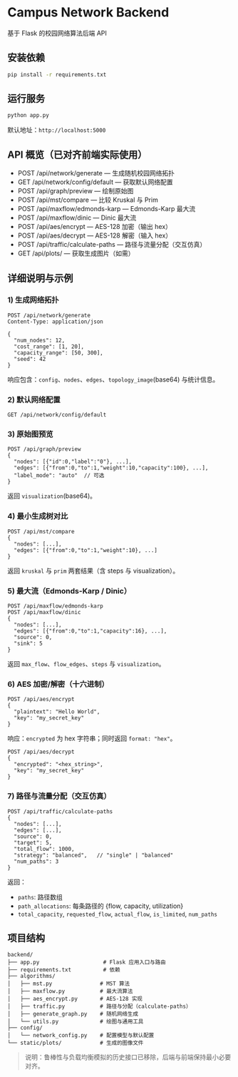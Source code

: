 # Campus Network Backend

基于 Flask 的校园网络算法后端 API

## 安装依赖

```bash
pip install -r requirements.txt
```

## 运行服务

```bash
python app.py
```

默认地址：`http://localhost:5000`

## API 概览（已对齐前端实际使用）
- POST /api/network/generate — 生成随机校园网络拓扑
- GET  /api/network/config/default — 获取默认网络配置
- POST /api/graph/preview — 绘制原始图
- POST /api/mst/compare — 比较 Kruskal 与 Prim
- POST /api/maxflow/edmonds-karp — Edmonds-Karp 最大流
- POST /api/maxflow/dinic — Dinic 最大流
- POST /api/aes/encrypt — AES-128 加密（输出 hex）
- POST /api/aes/decrypt — AES-128 解密（输入 hex）
- POST /api/traffic/calculate-paths — 路径与流量分配（交互仿真）
- GET  /api/plots/<filename> — 获取生成图片（如需）

## 详细说明与示例

### 1) 生成网络拓扑
```
POST /api/network/generate
Content-Type: application/json

{
  "num_nodes": 12,
  "cost_range": [1, 20],
  "capacity_range": [50, 300],
  "seed": 42
}
```
响应包含：`config`、`nodes`、`edges`、`topology_image`(base64) 与统计信息。

### 2) 默认网络配置
```
GET /api/network/config/default
```

### 3) 原始图预览
```
POST /api/graph/preview
{
  "nodes": [{"id":0,"label":"0"}, ...],
  "edges": [{"from":0,"to":1,"weight":10,"capacity":100}, ...],
  "label_mode": "auto"  // 可选
}
```
返回 `visualization`(base64)。

### 4) 最小生成树对比
```
POST /api/mst/compare
{
  "nodes": [...],
  "edges": [{"from":0,"to":1,"weight":10}, ...]
}
```
返回 `kruskal` 与 `prim` 两套结果（含 steps 与 visualization）。

### 5) 最大流（Edmonds-Karp / Dinic）
```
POST /api/maxflow/edmonds-karp
POST /api/maxflow/dinic
{
  "nodes": [...],
  "edges": [{"from":0,"to":1,"capacity":16}, ...],
  "source": 0,
  "sink": 5
}
```
返回 `max_flow`、`flow_edges`、`steps` 与 `visualization`。

### 6) AES 加密/解密（十六进制）
```
POST /api/aes/encrypt
{
  "plaintext": "Hello World",
  "key": "my_secret_key"
}
```
响应：`encrypted` 为 hex 字符串；同时返回 `format: "hex"`。
```
POST /api/aes/decrypt
{
  "encrypted": "<hex_string>",
  "key": "my_secret_key"
}
```

### 7) 路径与流量分配（交互仿真）
```
POST /api/traffic/calculate-paths
{
  "nodes": [...],
  "edges": [...],
  "source": 0,
  "target": 5,
  "total_flow": 1000,
  "strategy": "balanced",   // "single" | "balanced"
  "num_paths": 3
}
```
返回：
- `paths`: 路径数组
- `path_allocations`: 每条路径的 {flow, capacity, utilization}
- `total_capacity`, `requested_flow`, `actual_flow`, `is_limited`, `num_paths`

## 项目结构
```
backend/
├── app.py                    # Flask 应用入口与路由
├── requirements.txt          # 依赖
├── algorithms/
│   ├── mst.py               # MST 算法
│   ├── maxflow.py           # 最大流算法
│   ├── aes_encrypt.py       # AES-128 实现
│   ├── traffic.py           # 路径与分配（calculate-paths）
│   ├── generate_graph.py    # 随机网络生成
│   └── utils.py             # 绘图与通用工具
├── config/
│   └── network_config.py    # 配置模型与默认配置
└── static/plots/            # 生成的图像文件
```

> 说明：鲁棒性与负载均衡模拟的历史接口已移除，后端与前端保持最小必要对齐。
